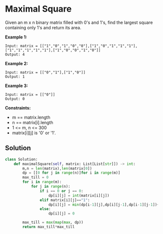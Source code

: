 <h1>Maximal Square</h1>

<p>
Given an m x n binary matrix filled with 0's and 1's, find the largest square containing only 1's and return its area.

<b>Example 1:</b>

    Input: matrix = [["1","0","1","0","0"],["1","0","1","1","1"],["1","1","1","1","1"],["1","0","0","1","0"]]
    Output: 4
    
<b>Example 2:</b>

    Input: matrix = [["0","1"],["1","0"]]
    Output: 1
    
<b>Example 3:</b>

    Input: matrix = [["0"]]
    Output: 0

<b>Constraints:</b>

- m == matrix.length
- n == matrix[i].length
- 1 <= m, n <= 300
- matrix[i][j] is '0' or '1'.

<h2>Solution</h2>

```python
class Solution:
    def maximalSquare(self, matrix: List[List[str]]) -> int:
        m,n = len(matrix),len(matrix[0])
        dp = [[0 for j in range(n)]for i in range(m)]
        max_till = 0
        for i in range(m):
            for j in range(n):
                if i == 0 or j == 0:
                    dp[i][j] = int(matrix[i][j])
                elif matrix[i][j]=="1":
                    dp[i][j] = min(dp[i-1][j],dp[i][j-1],dp[i-1][j-1])+1
                else:
                    dp[i][j] = 0

        max_till = max(map(max, dp))
        return max_till*max_till
```

